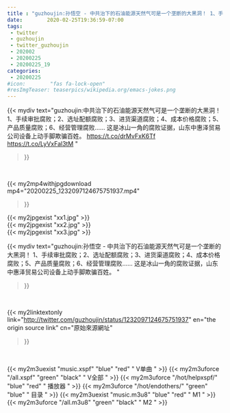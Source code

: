 ```yaml
---
title : "guzhoujin:孙悟空 - 中共治下的石油能源天然气可是一个垄断的大黑洞！ 1、手续审批腐败；2、选址配额腐败；3、进货渠道腐败；4、成本价格腐败；5、产品质量腐败；6、经营管理腐败…… 这是冰山一角的腐败证据，山东中惠泽贸易公司设备上动手脚欺骗百姓。 "
date:        2020-02-25T19:36:59-07:00
tags:
 - twitter
 - guzhoujin
 - twitter_guzhoujin
 - 202002
 - 20200225
 - 20200225_19
categories:
 - 20200225
#icon:        "fas fa-lock-open"
#resImgTeaser: teaserpics/wikipedia.org/emacs-jokes.png
---
```


{{< mydiv text="guzhoujin:中共治下的石油能源天然气可是一个垄断的大黑洞！ 1、手续审批腐败；2、选址配额腐败；3、进货渠道腐败；4、成本价格腐败；5、产品质量腐败；6、经营管理腐败…… 这是冰山一角的腐败证据，山东中惠泽贸易公司设备上动手脚欺骗百姓。 https://t.co/drMvFxK6Tf https://t.co/LyVxFal3tM "
>}}
<br>


{{< my2mp4withjpgdownload mp4="20200225_1232097124675751937.mp4"
>}}

{{< my2jpgexist "xx1.jpg" >}}<br>
{{< my2jpgexist "xx2.jpg" >}}<br>
{{< my2jpgexist "xx3.jpg" >}}<br>



{{< mydiv text="guzhoujin:孙悟空 - 中共治下的石油能源天然气可是一个垄断的大黑洞！ 1、手续审批腐败；2、选址配额腐败；3、进货渠道腐败；4、成本价格腐败；5、产品质量腐败；6、经营管理腐败…… 这是冰山一角的腐败证据，山东中惠泽贸易公司设备上动手脚欺骗百姓。 "
>}}
<br>

{{< my2linktextonly link="http://twitter.com/guzhoujin/status/1232097124675751937"
en="the origin source link" cn="原始來源網址"
>}}


<br>

{{< my2m3uexist "music.xspf"        "blue"   "red"    " V单曲 " >}} {{< my2m3uforce "/all.xspf"         "green"  "black"  " V全部 " >}} {{< my2m3uforce "/hot/helpxspf/"    "blue"   "red"    " 播放器 " >}} {{< my2m3uforce "/hot/endothers/"   "green"  "blue"   " 目录 " >}} {{< my2m3uexist "music.m3u8"        "blue"   "red"    " M1 " >}} {{< my2m3uforce "/all.m3u8"         "green"  "black"  " M2 " >}} 
